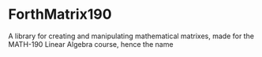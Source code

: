 # ForthMatrix190
A library for creating and manipulating mathematical matrixes, made for the MATH-190 Linear Algebra course, hence the name
